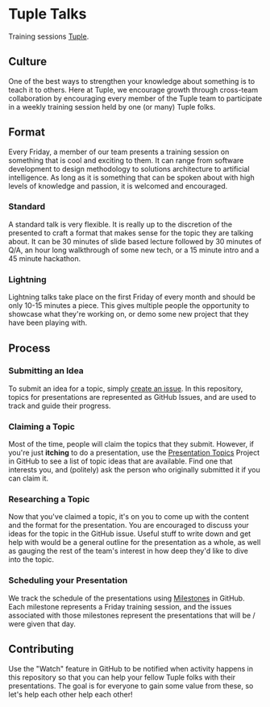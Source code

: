 # Tuple Talks

Training sessions [Tuple](http://wearetuple.co/).

## Culture

One of the best ways to strengthen your knowledge about something is to teach it to others. Here at Tuple, we encourage growth through cross-team collaboration by encouraging every member of the Tuple team to participate in a weekly training session held by one (or many) Tuple folks.

## Format

Every Friday, a member of our team presents a training session on something that is cool and exciting to them. It can range from software development to design methodology to solutions architecture to artificial intelligence. As long as it is something that can be spoken about with high levels of knowledge and passion, it is welcomed and encouraged.

### Standard

A standard talk is very flexible. It is really up to the discretion of the presented to craft a format that makes sense for the topic they are talking about. It can be 30 minutes of slide based lecture followed by 30 minutes of Q/A, an hour long walkthrough of some new tech, or a 15 minute intro and a 45 minute hackathon.

### Lightning

Lightning talks take place on the first Friday of every month and should be only 10-15 minutes a piece. This gives multiple people the opportunity to showcase what they're working on, or demo some new project that they have been playing with.

## Process

### Submitting an Idea

To submit an idea for a topic, simply [create an issue](https://github.com/TupleAustin/talks/issues/new). In this repository, topics for presentations are represented as GitHub Issues, and are used to track and guide their progress.

### Claiming a Topic

Most of the time, people will claim the topics that they submit. However, if you're just **itching** to do a presentation, use the [Presentation Topics](https://github.com/TupleAustin/talks/projects/1) Project in GitHub to see a list of topic ideas that are available. Find one that interests you, and (politely) ask the person who originally submitted it if you can claim it.

### Researching a Topic

Now that you've claimed a topic, it's on you to come up with the content and the format for the presentation. You are encouraged to discuss your ideas for the topic in the GitHub issue. Useful stuff to write down and get help with would be a general outline for the presentation as a whole, as well as gauging the rest of the team's interest in how deep they'd like to dive into the topic.

### Scheduling your Presentation

We track the schedule of the presentations using [Milestones](https://github.com/TupleAustin/talks/milestones?direction=asc&sort=due_date&state=open) in GitHub. Each milestone represents a Friday training session, and the issues associated with those milestones represent the presentations that will be / were given that day.

## Contributing

Use the "Watch" feature in GitHub to be notified when activity happens in this repository so that you can help your fellow Tuple folks with their presentations. The goal is for everyone to gain some value from these, so let's help each other help each other!
